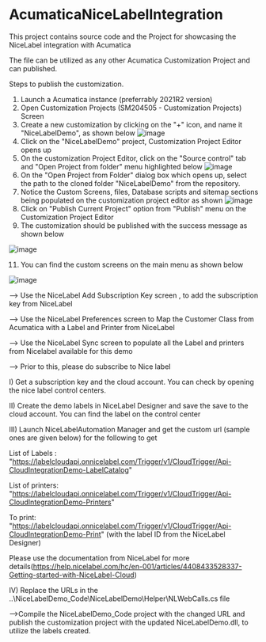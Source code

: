 # AcumaticaNiceLabelIntegration

This project contains source code and the Project for showcasing the NiceLabel integration with Acumatica

The file can be utilized as any other Acumatica Customization Project and can published.

Steps to publish the customization.

1. Launch a Acumatica instance (preferrably 2021R2 version)
2. Open Customization Projects (SM204505 - Customization Projects) Screen
3. Create a new customization by clicking on the "+" icon, and name it "NiceLabelDemo", as shown below
 ![image](https://user-images.githubusercontent.com/13830240/160195694-62b3312e-5da5-4d2e-8ef3-4788082e0907.png)
4. Click on the "NiceLabelDemo" project, Customization Project Editor opens up
5. On the customization Project Editor, click on the "Source control" tab and "Open Project from folder" menu highlighted below
![image](https://user-images.githubusercontent.com/13830240/160196054-cffcb7bd-426b-47bf-a536-ba7b12bfb014.png)
6. On the "Open Project from Folder" dialog box which opens up, select the path to the cloned folder "NiceLabelDemo" from the repository.
7. Notice the Custom Screens, files, Database scripts and sitemap sections being populated on the customization project editor as shown
![image](https://user-images.githubusercontent.com/13830240/160196531-6914c836-4853-4791-85bd-d3f394311281.png)
8. Click on "Publish Current Project" option from "Publish" menu on the Customization Project Editor
9. The customization should be published with the success message as shown below

![image](https://user-images.githubusercontent.com/13830240/160199197-d2b5d13a-a256-43a9-a3ca-0e3c03bf5e94.png)

11. You can find the custom screens on the main menu as shown below

![image](https://user-images.githubusercontent.com/13830240/160199361-391e2f1e-b784-412b-a4e9-3fa74205fa8f.png)


--> Use the NiceLabel Add Subscription Key screen , to add the subscription key from NiceLabel


--> Use the NiceLabel Preferences screen to Map the Customer Class from Acumatica with a Label and Printer from NiceLabel


--> Use the NiceLabel Sync screen to populate all the Label and printers from Nicelabel available for this demo


--> Prior to this, please do subscribe to Nice label

I) Get a subscription key and the cloud account. You can check by opening the nice label control centers.


II) Create the demo labels in NiceLabel Designer and save the save to the cloud account. You can find the label on the control center


III) Launch NiceLabelAutomation Manager and get the custom url (sample ones are given below) for the following to get 


List of Labels : "https://labelcloudapi.onnicelabel.com/Trigger/v1/CloudTrigger/Api-CloudIntegrationDemo-LabelCatalog"

List of printers: "https://labelcloudapi.onnicelabel.com/Trigger/v1/CloudTrigger/Api-CloudIntegrationDemo-Printers"

To print: "https://labelcloudapi.onnicelabel.com/Trigger/v1/CloudTrigger/Api-CloudIntegrationDemo-Print" (with the label ID from the NiceLabel Designer)

Please use the documentation from NiceLabel for more details(https://help.nicelabel.com/hc/en-001/articles/4408433528337-Getting-started-with-NiceLabel-Cloud) 
         
IV) Replace the URLs in the ..\NiceLabelDemo_Code\NiceLabelDemo\Helper\NLWebCalls.cs file

    
    
-->Compile the NiceLabelDemo_Code project with the changed URL and publish the customization project with the updated NiceLabelDemo.dll, to utilize the labels created.
    





